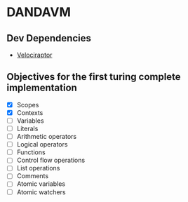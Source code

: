 
# DANDAVM

## Dev Dependencies

- [Velociraptor](https://velociraptor.run/)

## Objectives for the first turing complete implementation

- [x] Scopes
- [x] Contexts
- [ ] Variables
- [ ] Literals
- [ ] Arithmetic operators
- [ ] Logical operators
- [ ] Functions
- [ ] Control flow operations
- [ ] List operations
- [ ] Comments
- [ ] Atomic variables
- [ ] Atomic watchers
